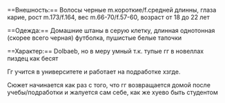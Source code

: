 ==Внешность:==
Волосы черные m.короткие/f.средней длинны, глаза карие, рост m.173/f.164, вес m.66-70/f.57-60, возраст от 18 до 22 лет

==Одежда:==
Домашние штаны в серую клетку, длинная однотонная (скорее всего черная) футболка, пушистые белые тапочки 

==Характер:== 
Dolbaeb, но в меру умный т.к. тупые гг в новеллах пиздец как бесят

Гг учится в университете и работает на подработке хзгде.

Сюжет начинается как раз с того, что гг возвращается домой после учебы/подработки и жалуется сам себе, как же хуево быть студентом 